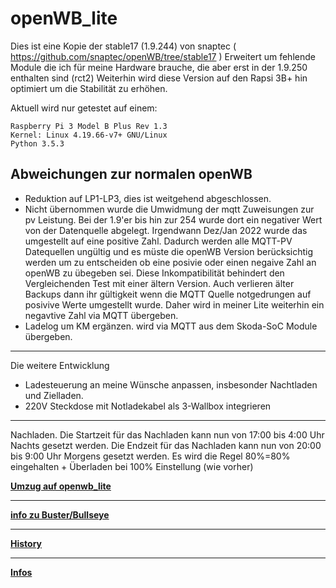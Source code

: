 # openWB_lite



Dies ist eine Kopie der stable17 (1.9.244) von snaptec
( https://github.com/snaptec/openWB/tree/stable17 )
Erweitert um fehlende Module die ich für meine Hardware brauche, 
die aber erst in der 1.9.250 enthalten sind (rct2)
Weiterhin wird diese Version auf den Rapsi 3B+ hin optimiert um
die Stabilität zu erhöhen.

Aktuell wird nur getestet auf einem:
```
Raspberry Pi 3 Model B Plus Rev 1.3
Kernel: Linux 4.19.66-v7+ GNU/Linux
Python 3.5.3
```

## Abweichungen zur normalen openWB
- Reduktion auf LP1-LP3, dies ist weitgehend abgeschlossen.
- Nicht übernommen wurde die Umwidmung der mqtt Zuweisungen zur pv Leistung. Bei der 1.9'er bis hin zur 254 wurde dort ein negativer Wert von der Datenquelle abgelegt. Irgendwann Dez/Jan 2022 wurde das umgestellt auf eine positive Zahl. Dadurch werden alle MQTT-PV Datequellen ungültig und es müste die openWB Version berücksichtig werden um zu entscheiden ob eine posivie oder einen negaive Zahl an openWB zu übegeben sei. Diese Inkompatibilität behindert den Vergleichenden Test mit einer ältern Version.
Auch verlieren älter Backups dann ihr gültigkeit wenn die MQTT Quelle notgedrungen auf posivive Werte umgestellt wurde. Daher wird in meiner Lite weiterhin ein negavtive Zahl via MQTT übergeben.
- Ladelog um KM ergänzen. wird via MQTT aus dem Skoda-SoC Module übergeben.
 *******************************************************
Die weitere Entwicklung
- Ladesteuerung an meine Wünsche anpassen, insbesonder Nachtladen und Zielladen.
- 220V Steckdose mit Notladekabel als 3-Wallbox integrieren
*******************************************************
Nachladen.
Die Startzeit für das Nachladen kann nun von 17:00 bis 4:00 Uhr Nachts gesetzt werden.
Die Endzeit für das Nachladen kann nun von 20:00 bis 9:00 Uhr Morgens gesetzt werden.
Es wird die Regel 80%=80% eingehalten + Überladen bei 100% Einstellung (wie vorher)

**[Umzug auf openwb_lite](docs/umzug.md)**

*****************

**[info zu Buster/Bullseye](docs/debian.md)**

****************

**[History](docs/history.md)**

******************

**[Infos](docs/infos.md)**

